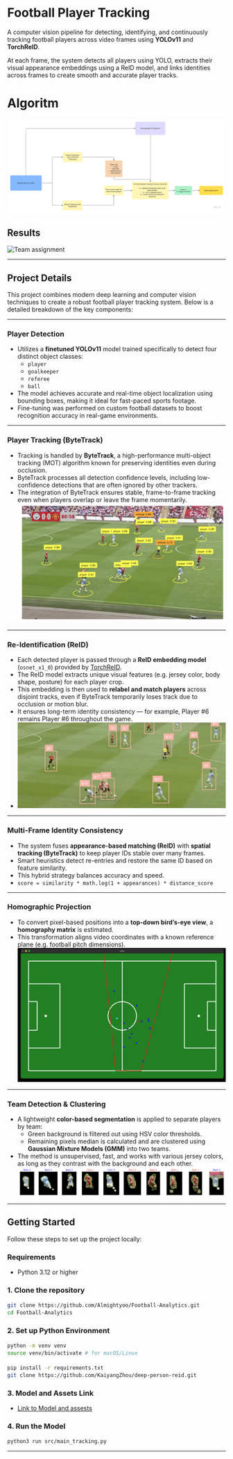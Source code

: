 # Football Player Tracking

A computer vision pipeline for detecting, identifying, and continuously tracking football players across video frames using **YOLOv11** and **TorchReID**.

At each frame, the system detects all players using YOLO, extracts their visual appearance embeddings using a ReID model, and links identities across frames to create smooth and accurate player tracks.

# Algoritm
![Flowchart](results/flowchart.png)

## Results
![Team assignment](results/final_tracking_with_reid1-ezgif.com-optimize.gif)

---
##  Project Details

This project combines modern deep learning and computer vision techniques to create a robust football player tracking system. Below is a detailed breakdown of the key components:

---

### Player Detection

- Utilizes a **finetuned YOLOv11**  model trained specifically to detect four distinct object classes:
  - `player`
  - `goalkeeper`
  - `referee`
  - `ball`
- The model achieves accurate and real-time object localization using bounding boxes, making it ideal for fast-paced sports footage.
- Fine-tuning was performed on custom football datasets to boost recognition accuracy in real-game environments.

---

### Player Tracking (ByteTrack)

- Tracking is handled by **ByteTrack**, a high-performance multi-object tracking (MOT) algorithm known for preserving identities even during occlusion.
- ByteTrack processes all detection confidence levels, including low-confidence detections that are often ignored by other trackers.
- The integration of ByteTrack ensures stable, frame-to-frame tracking even when players overlap or leave the frame momentarily.
        ![alt text](results/players_labeled_detect.png)
---

### Re-Identification (ReID)

- Each detected player is passed through a **ReID embedding model** (`osnet_x1_0`) provided by [TorchReID](https://github.com/KaiyangZhou/deep-person-reid).
- The ReID model extracts unique visual features (e.g. jersey color, body shape, posture) for each player crop.
- This embedding is then used to **relabel and match players** across disjoint tracks, even if ByteTrack temporarily loses track due to occlusion or motion blur.
- It ensures long-term identity consistency — for example, Player #6 remains Player #6 throughout the game.
- ![alt text](results/tracking.png)

---

### Multi-Frame Identity Consistency

- The system fuses **appearance-based matching (ReID)** with **spatial tracking (ByteTrack)** to keep player IDs stable over many frames.
- Smart heuristics detect re-entries and restore the same ID based on feature similarity.
- This hybrid strategy balances accuracy and speed.
 - `score = similarity * math.log(1 + appearances) * distance_score`

---

### Homographic Projection

- To convert pixel-based positions into a **top-down bird’s-eye view**, a **homography matrix** is estimated.
- This transformation aligns video coordinates with a known reference plane (e.g. football pitch dimensions).
  ![team assignment](results/birdeye.png)

---

### Team Detection & Clustering

- A lightweight **color-based segmentation** is applied to separate players by team:
  - Green background is filtered out using HSV color thresholds.
  - Remaining pixels median is calculated and are clustered using **Gaussian Mixture Models (GMM)** into two teams.
- The method is unsupervised, fast, and works with various jersey colors, as long as they contrast with the background and each other.
  ![team assignment](results/team_assignemtn.png)

---




## Getting Started
Follow these steps to set up the project locally:

### Requirements
- Python 3.12 or higher


### 1. Clone the repository
```sh
git clone https://github.com/Almightyoo/Football-Analytics.git
cd Football-Analytics
```

### 2. Set up Python Environment
```sh
python -m venv venv
source venv/bin/activate # for macOS/Linux

pip install -r requirements.txt
git clone https://github.com/KaiyangZhou/deep-person-reid.git

```
### 3. Model and Assets Link
- [Link to Model and assests](https://drive.google.com/drive/folders/1VAzygoEnSoDvWJQ2JVrM6O-O4Q7k5rm0?usp=sharing)


### 4. Run the Model
```sh
python3 run src/main_tracking.py
```



---





